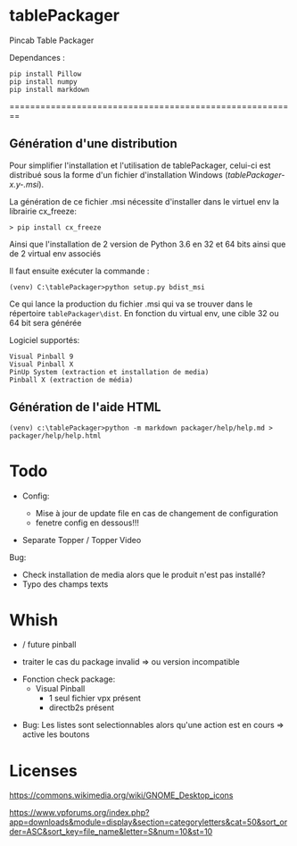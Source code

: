 # tablePackager
Pincab Table Packager

Dependances :

    pip install Pillow
    pip install numpy
    pip install markdown

    
    
    
========================================================

Génération d'une distribution
-----------------------------

Pour simplifier l'installation et l'utilisation de tablePackager, celui-ci 
est distribué sous la forme d'un fichier d'installation Windows (_tablePackager-x.y-<arch>.msi_).

La génération de ce fichier .msi nécessite d'installer dans le virtuel env la librairie cx_freeze:

    > pip install cx_freeze

Ainsi que l'installation de 2 version de Python 3.6 en 32 et 64 bits ainsi que de 2 virtual
env associés

Il faut ensuite exécuter la commande :
    
    (venv) C:\tablePackager>python setup.py bdist_msi
    
Ce qui lance la production du fichier .msi qui va se trouver dans le répertoire `tablePackager\dist`.
En fonction du virtual env, une cible 32 ou 64 bit sera générée
    
    
Logiciel supportés:

    Visual Pinball 9
    Visual Pinball X
    PinUp System (extraction et installation de media)
    Pinball X (extraction de média)
   
Génération de l'aide HTML
-------------------------

    (venv) c:\tablePackager>python -m markdown packager/help/help.md > packager/help/help.html


Todo
====

- Config:
    - Mise à jour de update file en cas de changement de configuration
    - fenetre config en dessous!!!

- Separate Topper / Topper Video 
   
Bug: 

 - Check installation de media alors que le produit n'est pas installé?
 - Typo des champs texts

Whish
=====

- / future pinball


- traiter le cas du package invalid
    => ou version incompatible
    

+ Fonction check package:
    * Visual Pinball
        - 1 seul fichier vpx présent
        - directb2s présent
 
* Bug:
   Les listes sont selectionnables alors qu'une action est en cours => active les boutons
   

Licenses
=========

https://commons.wikimedia.org/wiki/GNOME_Desktop_icons

https://www.vpforums.org/index.php?app=downloads&module=display&section=categoryletters&cat=50&sort_order=ASC&sort_key=file_name&letter=S&num=10&st=10